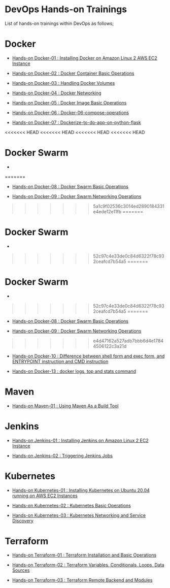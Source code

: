 # DevOps Hands-on Trainings

List of hands-on trainings within DevOps as follows;

# Docker

- [Hands-on Docker-01 : Installing Docker on Amazon Linux 2 AWS EC2 Instance](./Docker/docker-01-installing-on-ec2-linux2/)

- [Hands-on Docker-02 : Docker Container Basic Operations](./Docker/docker-02-container-basic-operations/)

- [Hands-on Docker-03 : Handling Docker Volumes](./Docker/docker-03-handling-volumes/)

- [Hands-on Docker-04 : Docker Networking](./Docker/docker-04-networking/)

- [Hands-on Docker-05 : Docker Image Basic Operations](./Docker/docker-05-image-basic-operations/)

- [Hands-on Docker-06 : Docker-06-compose-operations](./Docker/Docker-06-compose-operations/)

- [Hands-on Docker-07 : Dockerize-to-do-app-on-python-flask](./Docker/dockerize-to-do-app-on-python-flask/)

<<<<<<< HEAD
<<<<<<< HEAD
<<<<<<< HEAD
<<<<<<< HEAD
# Docker Swarm

- 
=======
- [Hands-on Docker-08 : Docker Swarm Basic Operations](./Docker/docker-08-swarm-basic-operations/)

- [Hands-on Docker-09 : Docker Swarm Networking Operations](./Docker/docker-09-swarm-networking-managing-services-secrets-stacks/)
>>>>>>> 5a1c9f02536c3014ed2890184331e4ede12e11fb
=======
# Docker Swarm

- 
>>>>>>> 52c97c4e33de0c84d6322f78c932ceafcd7b54a5
=======
# Docker Swarm

- 
>>>>>>> 52c97c4e33de0c84d6322f78c932ceafcd7b54a5
=======
- [Hands-on Docker-08 : Docker Swarm Basic Operations](./Docker/docker-08-swarm-basic-operations/)

- [Hands-on Docker-09 : Docker Swarm Networking Operations](./Docker/docker-09-swarm-networking-managing-services-secrets-stacks/)
>>>>>>> e4d47162a527adb7bbb6d4e17844506122c3a21d

- [Hands-on Docker-10 : Difference between shell form and exec form, and ENTRYPOINT instruction and CMD instruction](./Docker/docker-10-difference-between-exec-form-shell-form-and-CMD-ENTRYPOINT-instructions)

- [Hands-on Docker-13 : docker logs, top and stats command](./Docker/docker-13-docker-logs-top-and-stats-commands)


# Maven

- [Hands-on Maven-01 : Using Maven As a Build Tool](./Maven/maven-01-using-maven-as-a-build-tool/)

# Jenkins

- [Hands-on Jenkins-01 : Installing Jenkins on Amazon Linux 2 EC2 Instance](./Jenkins/jenkins-01-installing-jenkins/)

- [Hands-on Jenkins-02 : Triggering Jenkins Jobs](./Jenkins/jenkins-02-triggers/)


# Kubernetes

- [Hands-on Kubernetes-01 : Installing Kubernetes on Ubuntu 20.04 running on AWS EC2 Instances](./Kubernetes/kubernetes-01a-installing-on-ec2-linux2/)

- [Hands-on Kubernetes-02 : Kubernetes Basic Operations](./Kubernetes/kubernetes-02-basic-operations/)

- [Hands-on Kubernetes-03 : Kubernetes Networking and Service Discovery](./Kubernetes/kubernetes-03-networking-service-discovery/)

# Terraform

- [Hands-on Terraform-01 : Terraform Installation and Basic Operations](./Terraform/terraform-01_Installation_Basic_Operations/Handson-Terraform-Terraform_Part_1-Installation_Basic_Operations.md)

- [Hands-on Terraform-02 : Terraform Variables, Conditionals, Loops, Data Sources](./Terraform/terraform-02_Variables_Conditional_Loop_Data-Sources/Handson-Terraform-Terraform_Part_2-Variables_Conditionals_Loop_DataSources)

- [Hands-on Terraform-03 : Terraform Remote Backend and Modules](./Terraform/terraform-03_RemoteBackend_Modules/Handson-Terraform-Terraform_Part_3-RemoteBackend_Modules.md)
